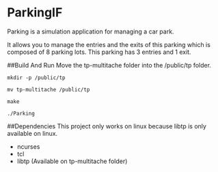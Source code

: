 ParkingIF
=========

Parking is a simulation application for managing a car park.

It allows you to manage the entries and the exits of this parking which is composed of 8 parking lots.
This parking has 3 entries and 1 exit.


##Build And Run
Move the tp-multitache folder into the /public/tp folder.
	
	mkdir -p /public/tp
	
	mv tp-multitache /public/tp
	make
	./Parking
	

##Dependencies
This project only works on linux because libtp is only available on linux.
 
*	ncurses
*	tcl
*	libtp	(Available on tp-multitache folder)